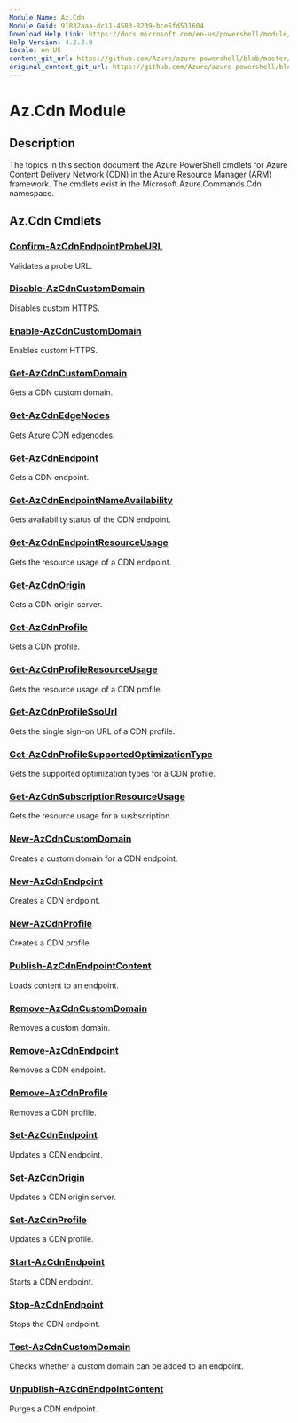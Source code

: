 ```yaml
---
Module Name: Az.Cdn
Module Guid: 91832aaa-dc11-4583-8239-bce5fd531604
Download Help Link: https://docs.microsoft.com/en-us/powershell/module/az.cdn
Help Version: 4.2.2.0
Locale: en-US
content_git_url: https://github.com/Azure/azure-powershell/blob/master/src/Cdn/Cdn/help/Az.Cdn.md
original_content_git_url: https://github.com/Azure/azure-powershell/blob/master/src/Cdn/Cdn/help/Az.Cdn.md
---
```


# Az.Cdn Module
## Description
The topics in this section document the Azure PowerShell cmdlets for Azure Content Delivery Network (CDN) in the Azure Resource Manager (ARM) framework. The cmdlets exist in the Microsoft.Azure.Commands.Cdn namespace.

## Az.Cdn Cmdlets
### [Confirm-AzCdnEndpointProbeURL](Confirm-AzCdnEndpointProbeURL.md)
Validates a probe URL.

### [Disable-AzCdnCustomDomain](Disable-AzCdnCustomDomain.md)
Disables custom HTTPS.

### [Enable-AzCdnCustomDomain](Enable-AzCdnCustomDomain.md)
Enables custom HTTPS.

### [Get-AzCdnCustomDomain](Get-AzCdnCustomDomain.md)
Gets a CDN custom domain.

### [Get-AzCdnEdgeNodes](Get-AzCdnEdgeNodes.md)
Gets Azure CDN edgenodes.

### [Get-AzCdnEndpoint](Get-AzCdnEndpoint.md)
Gets a CDN endpoint.

### [Get-AzCdnEndpointNameAvailability](Get-AzCdnEndpointNameAvailability.md)
Gets availability status of the CDN endpoint.

### [Get-AzCdnEndpointResourceUsage](Get-AzCdnEndpointResourceUsage.md)
Gets the resource usage of a CDN endpoint.

### [Get-AzCdnOrigin](Get-AzCdnOrigin.md)
Gets a CDN origin server.

### [Get-AzCdnProfile](Get-AzCdnProfile.md)
Gets a CDN profile.

### [Get-AzCdnProfileResourceUsage](Get-AzCdnProfileResourceUsage.md)
Gets the resource usage of a CDN profile.

### [Get-AzCdnProfileSsoUrl](Get-AzCdnProfileSsoUrl.md)
Gets the single sign-on URL of a CDN profile.

### [Get-AzCdnProfileSupportedOptimizationType](Get-AzCdnProfileSupportedOptimizationType.md)
Gets the supported optimization types for a CDN profile.

### [Get-AzCdnSubscriptionResourceUsage](Get-AzCdnSubscriptionResourceUsage.md)
Gets the resource usage for a susbscription.

### [New-AzCdnCustomDomain](New-AzCdnCustomDomain.md)
Creates a custom domain for a CDN endpoint.

### [New-AzCdnEndpoint](New-AzCdnEndpoint.md)
Creates a CDN endpoint.

### [New-AzCdnProfile](New-AzCdnProfile.md)
Creates a CDN profile.

### [Publish-AzCdnEndpointContent](Publish-AzCdnEndpointContent.md)
Loads content to an endpoint.

### [Remove-AzCdnCustomDomain](Remove-AzCdnCustomDomain.md)
Removes a custom domain.

### [Remove-AzCdnEndpoint](Remove-AzCdnEndpoint.md)
Removes a CDN endpoint.

### [Remove-AzCdnProfile](Remove-AzCdnProfile.md)
Removes a CDN profile.

### [Set-AzCdnEndpoint](Set-AzCdnEndpoint.md)
Updates a CDN endpoint.

### [Set-AzCdnOrigin](Set-AzCdnOrigin.md)
Updates a CDN origin server.

### [Set-AzCdnProfile](Set-AzCdnProfile.md)
Updates a CDN profile.

### [Start-AzCdnEndpoint](Start-AzCdnEndpoint.md)
Starts a CDN endpoint.

### [Stop-AzCdnEndpoint](Stop-AzCdnEndpoint.md)
Stops the CDN endpoint.

### [Test-AzCdnCustomDomain](Test-AzCdnCustomDomain.md)
Checks whether a custom domain can be added to an endpoint.

### [Unpublish-AzCdnEndpointContent](Unpublish-AzCdnEndpointContent.md)
Purges a CDN endpoint.

